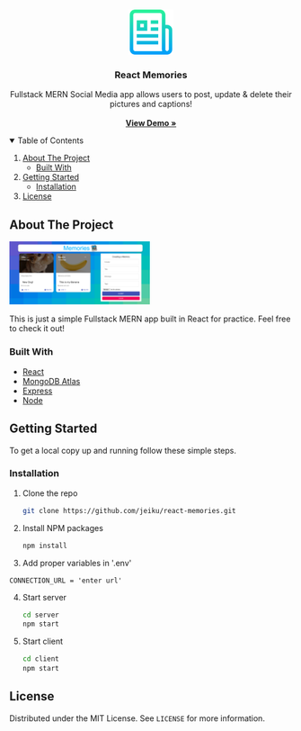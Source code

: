 <!-- PROJECT LOGO -->
<br />
<p align="center">
  <a href="https://github.com/jeiku/react-native-shopping-list">
    <img src="readme-images/logo.png" alt="Logo" width="80" height="80">
  </a>

  <h3 align="center">React Memories</h3>

  <p align="center">
    Fullstack MERN Social Media app allows users to post, update & delete their pictures and captions!
    <br />
    <br />
    <a href="#"><strong>View Demo »</strong></a>
  </p>
</p>

<!-- TABLE OF CONTENTS -->
<details open="open">
  <summary>Table of Contents</summary>
  <ol>
    <li>
      <a href="#about-the-project">About The Project</a>
      <ul>
        <li><a href="#built-with">Built With</a></li>
      </ul>
    </li>
    <li>
      <a href="#getting-started">Getting Started</a>
      <ul>
        <li><a href="#installation">Installation</a></li>
      </ul>
    </li>
    <li><a href="#license">License</a></li>
  </ol>
</details>

<!-- ABOUT THE PROJECT -->

## About The Project

<img src="readme-images/project-screenshot.png" alt="Project Screenshot" width="250">
<br />

This is just a simple Fullstack MERN app built in React for practice. Feel free to check it out!

### Built With

- [React](https://reactjs.org/)
- [MongoDB Atlas](https://www.mongodb.com/cloud/atlas)
- [Express](https://expressjs.com/)
- [Node](https://nodejs.org/en/)

<!-- GETTING STARTED -->

## Getting Started

To get a local copy up and running follow these simple steps.

### Installation

1. Clone the repo
   ```sh
   git clone https://github.com/jeiku/react-memories.git
   ```
2. Install NPM packages
   ```sh
   npm install
   ```
3. Add proper variables in '.env'

```JS
CONNECTION_URL = 'enter url'
```

4. Start server
   ```sh
   cd server
   npm start
   ```
5. Start client
   ```sh
   cd client
   npm start
   ```

<!-- LICENSE -->

## License

Distributed under the MIT License. See `LICENSE` for more information.
